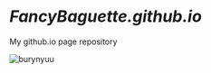 # ***FancyBaguette.github.io***
My github.io page repository

![burynyuu](https://c.tenor.com/yySj-rH2-84AAAAd/neco-arc-dance.gif)
